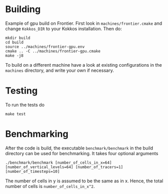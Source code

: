 # Building

Example of gpu build on Frontier. First look in `machines/frontier.cmake` and change `Kokkos_DIR` to your Kokkos installation. Then
do:
```
mkdir build
cd build
source ../machines/frontier-gpu.env
cmake .. -C ../machines/frontier-gpu.cmake
make -j8
```

To build on a different machine have a look at existing configurations in the `machines` directory, and write your own if necessary.

# Testing
To run the tests do
```
make test
```

# Benchmarking

After the code is build, the executable `benchmark/benchmark` in the build directory can be used for benchmarking. It takes four optional arguments
```
./benchmark/benchmark [number_of_cells_in_x=64] [number_of_vertical_levels=64] [number_of_tracers=1] [number_of_timesteps=10]
```
The number of cells in y is assumed to be the same as in x. Hence, the total number of cells is `number_of_cells_in_x^2`.
